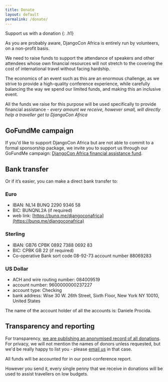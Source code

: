 ```yaml
---
title: Donate
layout: default
permalink: /donate/
---
```


Support us with a donation
{: .h1}

As you are probably aware, DjangoCon Africa is entirely run by volunteers, on a non-profit basis.

We need to raise funds to support the attendance of speakers and other attendees whose own financial resources will not stretch to the covering the cost of international travel without facing hardship.

The economics of an event such as this are an enormous challenge, as we strive to provide a high-quality conference experience, while carefully balancing the way we spend our limited funds, and making this an inclusive event.

All the funds we raise for this purpose will be used specifically to provide financial assistance - *every amount we receive, however small, will directly help a traveller get to DjangoCon Africa*

## GoFundMe campaign

If you'd like to support DjangoCon Africa but are not able to commit to a formal sponsorship package, we invite you to support us through our GoFundMe campaign: [DjangoCon Africa financial assistance fund](https://www.gofundme.com/manage/djangocon-africa-financial-assistance-fund).


## Bank transfer

Or if it’s easier, you can make a direct bank transfer to:

### Euro

* IBAN: NL14 BUNQ 2290 9346 58
* BIC: BUNQNL2A (if required)
* web link: [https://bunq.me/djangoconafrica](https://bunq.me/djangoconafrica)

### Sterling

* IBAN: GB76 CPBK 0892 7388 0692 83
* BIC: CPBK GB 22 (if required)
* Co-operative Bank sort code 08-92-73 account number 88069283

### US Dollar

* ACH and wire routing number: 084009519
* account number: 9600000000237227
* account type: Checking
* bank address: Wise 30 W. 26th Street, Sixth Floor, New York NY 10010, United States

The name of the account holder of all the accounts is: Daniele Procida.

## Transparency and reporting

For transparency, [we are publishing an anonymised record of all donations](https://docs.google.com/spreadsheets/d/e/2PACX-1vTD4KzlqbbzGBbooGgkL0mBJUtU8fyDhPOZQEv33vyid0yRnR4PF1CEjbRE_RozpIoKZcbKrzLLPo4t/pubhtml). For privacy, we will not mention the names of donors unless requested, but we'd be really happy to list you - please [email us](mailto:hello@djangocon.africa) in that case.

All funds will be accounted for in our post-conference report.

However you send it, every single penny that we receive in donations will be used to assist travellers on low budgets.

